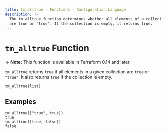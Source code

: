 ```yaml
---
title: tm_alltrue - Functions - Configuration Language
description: |-
  The tm_alltrue function determines whether all elements of a collection
  are true or "true". If the collection is empty, it returns true.
---
```


# `tm_alltrue` Function

-> **Note:** This function is available in Terraform 0.14 and later.

`tm_alltrue` returns `true` if all elements in a given collection are `true`
or `"true"`. It also returns `true` if the collection is empty.

```hcl
tm_alltrue(list)
```

## Examples

```command
tm_alltrue(["true", true])
true
tm_alltrue([true, false])
false
```
